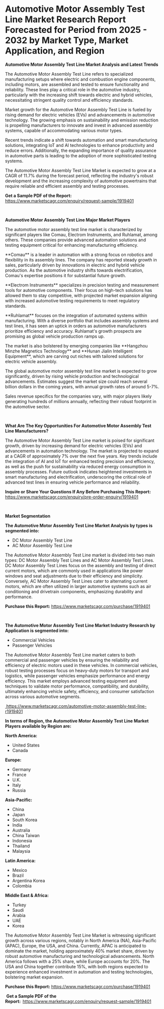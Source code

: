 <p><h1>Automotive Motor Assembly Test Line Market Research Report Forecasted for Period from 2025 -  2032 by Market Type, Market Application, and Region</h1></p><p><strong>Automotive Motor Assembly Test Line Market Analysis and Latest Trends</strong></p>
<p><p>The Automotive Motor Assembly Test Line refers to specialized manufacturing setups where electric and combustion engine components, including motors, are assembled and tested to ensure functionality and reliability. These lines play a critical role in the automotive industry, particularly with the increasing shift towards electric and hybrid vehicles, necessitating stringent quality control and efficiency standards. </p><p>Market growth for the Automotive Motor Assembly Test Line is fueled by rising demand for electric vehicles (EVs) and advancements in automotive technology. The growing emphasis on sustainability and emission reduction is propelling manufacturers to innovate and invest in advanced assembly systems, capable of accommodating various motor types. </p><p>Recent trends indicate a shift towards automation and smart manufacturing solutions, integrating IoT and AI technologies to enhance productivity and reduce errors. Additionally, the expanding importance of quality assurance in automotive parts is leading to the adoption of more sophisticated testing systems. </p><p>The Automotive Motor Assembly Test Line Market is expected to grow at a CAGR of 11.7% during the forecast period, reflecting the industry's robust development and the increasing complexity of automotive powertrains that require reliable and efficient assembly and testing processes.</p></p>
<p><strong>Get a Sample PDF of the Report:&nbsp;</strong> <a href="https://www.marketscagr.com/enquiry/request-sample/1919401?utm_campaign=2467&utm_medium=2&utm_source=Github&utm_content=ia&utm_term=16042025&utm_id=automotive-motor-assembly-test-line">https://www.marketscagr.com/enquiry/request-sample/1919401</a></p>
<p>&nbsp;</p>
<p><strong>Automotive Motor Assembly Test Line Major Market Players</strong></p>
<p><p>The automotive motor assembly test line market is characterized by significant players like Comau, Electrom Instruments, and Ruhlamat, among others. These companies provide advanced automation solutions and testing equipment critical for enhancing manufacturing efficiency.</p><p>**Comau** is a leader in automation with a strong focus on robotics and flexibility in its assembly lines. The company has reported steady growth in sales, particularly driven by innovations in electric and hybrid vehicle production. As the automotive industry shifts towards electrification, Comau's expertise positions it for substantial future growth.</p><p>**Electrom Instruments** specializes in precision testing and measurement tools for automotive components. Their focus on high-tech solutions has allowed them to stay competitive, with projected market expansion aligning with increased automotive testing requirements to meet regulatory standards.</p><p>**Ruhlamat** focuses on the integration of automated systems within manufacturing. With a diverse portfolio that includes assembly systems and test lines, it has seen an uptick in orders as automotive manufacturers prioritize efficiency and accuracy. Ruhlamat's growth prospects are promising as global vehicle production ramps up.</p><p>The market is also bolstered by emerging companies like **Hangzhou Minzhe Magnetics Technology** and **Hunan Jialin Intelligent Equipment**, which are carving out niches with tailored solutions for electric vehicle assembly.</p><p>The global automotive motor assembly test line market is expected to grow significantly, driven by rising vehicle production and technological advancements. Estimates suggest the market size could reach several billion dollars in the coming years, with annual growth rates of around 5-7%.</p><p>Sales revenue specifics for the companies vary, with major players likely generating hundreds of millions annually, reflecting their robust footprint in the automotive sector.</p></p>
<p>&nbsp;</p>
<p><strong>What Are The Key Opportunities For Automotive Motor Assembly Test Line Manufacturers?</strong></p>
<p><p>The Automotive Motor Assembly Test Line market is poised for significant growth, driven by increasing demand for electric vehicles (EVs) and advancements in automation technology. The market is projected to expand at a CAGR of approximately 7% over the next five years. Key trends include the integration of AI and IoT for enhanced testing precision and efficiency, as well as the push for sustainability via reduced energy consumption in assembly processes. Future outlook indicates heightened investments in smart manufacturing and electrification, underscoring the critical role of advanced test lines in ensuring vehicle performance and reliability.</p></p>
<p><strong>Inquire or Share Your Questions If Any Before Purchasing This Report:</strong> <a href="https://www.marketscagr.com/enquiry/pre-order-enquiry/1919401?utm_campaign=2467&utm_medium=2&utm_source=Github&utm_content=ia&utm_term=16042025&utm_id=automotive-motor-assembly-test-line">https://www.marketscagr.com/enquiry/pre-order-enquiry/1919401</a></p>
<p>&nbsp;</p>
<p><strong>Market Segmentation</strong></p>
<p><strong>The Automotive Motor Assembly Test Line Market Analysis by types is segmented into:</strong></p>
<p><ul><li>DC Motor Assembly Test Line</li><li>AC Motor Assembly Test Line</li></ul></p>
<p><p>The Automotive Motor Assembly Test Line market is divided into two main types: DC Motor Assembly Test Lines and AC Motor Assembly Test Lines. DC Motor Assembly Test Lines focus on the assembly and testing of direct current motors, which are commonly used in applications like power windows and seat adjustments due to their efficiency and simplicity. Conversely, AC Motor Assembly Test Lines cater to alternating current motors, which are often utilized in larger automotive systems such as air conditioning and drivetrain components, emphasizing durability and performance.</p></p>
<p><strong>Purchase this Report:&nbsp;</strong><a href="https://www.marketscagr.com/purchase/1919401?utm_campaign=2467&utm_medium=2&utm_source=Github&utm_content=ia&utm_term=16042025&utm_id=automotive-motor-assembly-test-line">https://www.marketscagr.com/purchase/1919401</a></p>
<p>&nbsp;</p>
<p><strong>The Automotive Motor Assembly Test Line Market Industry Research by Application is segmented into:</strong></p>
<p><ul><li>Commercial Vehicles</li><li>Passenger Vehicles</li></ul></p>
<p><p>The Automotive Motor Assembly Test Line market caters to both commercial and passenger vehicles by ensuring the reliability and efficiency of electric motors used in these vehicles. In commercial vehicles, robust testing processes focus on heavy-duty motors for transport and logistics, while passenger vehicles emphasize performance and energy efficiency. This market employs advanced testing equipment and techniques to validate motor performance, compatibility, and durability, ultimately enhancing vehicle safety, efficiency, and consumer satisfaction across various automotive segments.</p></p>
<p><a href="https://www.marketscagr.com/automotive-motor-assembly-test-line-r1919401?utm_campaign=2467&utm_medium=2&utm_source=Github&utm_content=ia&utm_term=16042025&utm_id=automotive-motor-assembly-test-line">&nbsp;https://www.marketscagr.com/automotive-motor-assembly-test-line-r1919401</a></p>
<p><strong>In terms of Region, the Automotive Motor Assembly Test Line Market Players available by Region are:</strong></p>
<p>
    <p> <strong> North America: </strong>
        <ul>
            <li>United States</li>
            <li>Canada</li>
        </ul>
        </p> 
    <p> <strong> Europe: </strong>
        <ul>
            <li>Germany</li>
            <li>France</li>
            <li>U.K.</li>
            <li>Italy</li>
            <li>Russia</li>
        </ul>
        </p> 
    <p> <strong> Asia-Pacific: </strong>
        <ul>
            <li>China</li>
            <li>Japan</li>
            <li>South Korea</li>
            <li>India</li>
            <li>Australia</li>
            <li>China Taiwan</li>
            <li>Indonesia</li>
            <li>Thailand</li>
            <li>Malaysia</li>
        </ul>
        </p> 
    <p> <strong> Latin America: </strong>
        <ul>
            <li>Mexico</li>
            <li>Brazil</li>
            <li>Argentina Korea</li>
            <li>Colombia</li>
        </ul>
        </p> 
    <p> <strong> Middle East & Africa: </strong>
        <ul>
            <li>Turkey</li>
            <li>Saudi</li>
            <li>Arabia</li>
            <li>UAE</li>
            <li>Korea</li>
        </ul>
    </p>
    </p>
<p><p>The Automotive Motor Assembly Test Line Market is witnessing significant growth across various regions, notably in North America (NA), Asia-Pacific (APAC), Europe, the USA, and China. Currently, APAC is anticipated to dominate the market, holding approximately 40% market share, driven by robust automotive manufacturing and technological advancements. North America follows with a 25% share, while Europe accounts for 20%. The USA and China together contribute 15%, with both regions expected to experience enhanced investment in automation and testing technologies, bolstering market expansion.</p></p>
<p><strong>Purchase this Report: </strong><a href="https://www.marketscagr.com/purchase/1919401?utm_campaign=2467&utm_medium=2&utm_source=Github&utm_content=ia&utm_term=16042025&utm_id=automotive-motor-assembly-test-line">https://www.marketscagr.com/purchase/1919401</a></p>
<p>&nbsp;<strong>Get a Sample PDF of the Report:&nbsp;&nbsp;</strong><a href="https://www.marketscagr.com/enquiry/request-sample/1919401?utm_campaign=2467&utm_medium=2&utm_source=Github&utm_content=ia&utm_term=16042025&utm_id=automotive-motor-assembly-test-line">https://www.marketscagr.com/enquiry/request-sample/1919401</a></p>
<p><strong></strong></p>
<p><p></p><p></p><p></p></p>